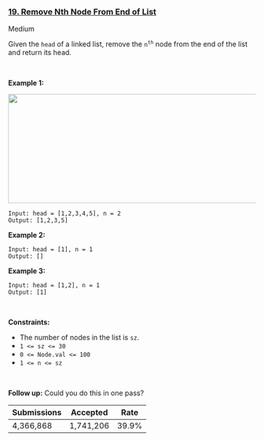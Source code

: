 ### [19. Remove Nth Node From End of List](https://leetcode.com/problems/remove-nth-node-from-end-of-list/)

Medium

Given the `` head `` of a linked list, remove the <code>n<sup>th</sup></code> node from the end of the list and return its head.

 

<strong class="example">Example 1:</strong>

<img alt="" src="https://assets.leetcode.com/uploads/2020/10/03/remove_ex1.jpg" style="width: 542px; height: 222px;"/>

```
Input: head = [1,2,3,4,5], n = 2
Output: [1,2,3,5]
```

<strong class="example">Example 2:</strong>

```
Input: head = [1], n = 1
Output: []
```

<strong class="example">Example 3:</strong>

```
Input: head = [1,2], n = 1
Output: [1]
```

 

__Constraints:__

*   The number of nodes in the list is `` sz ``.
*   `` 1 <= sz <= 30 ``
*   `` 0 <= Node.val <= 100 ``
*   `` 1 <= n <= sz ``

 

__Follow up:__ Could you do this in one pass?

| Submissions    | Accepted     | Rate   |
| -------------- | ------------ | ------ |
| 4,366,868 | 1,741,206 | 39.9% |